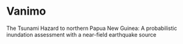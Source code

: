 # Vanimo
The Tsunami Hazard to northern Papua New Guinea: A probabilistic inundation assessment with a near-field earthquake source
